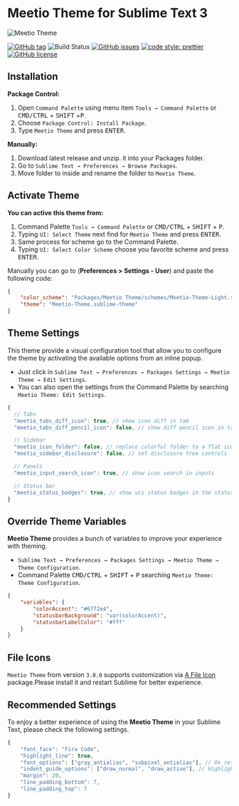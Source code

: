 # Meetio Theme for Sublime Text 3

![Meetio Theme](images/dark/meetio-theme.gif)

[![GitHub tag](https://img.shields.io/github/release/meetio-theme/sublime-meetio-theme.svg?style=for-the-badge)](https://github.com/meetio-theme/sublime-meetio-theme/releases)
![Build Status](https://img.shields.io/travis/meetio-theme/sublime-meetio-theme/master.svg?style=for-the-badge)
[![GitHub issues](https://img.shields.io/github/issues/meetio-theme/sublime-meetio-theme.svg?style=for-the-badge)](https://github.com/meetio-theme/sublime-meetio-theme/issues)
[![code style: prettier](https://img.shields.io/badge/code_style-prettier-ff69b4.svg?style=for-the-badge)](https://github.com/prettier/prettier)
[![GitHub license](https://img.shields.io/badge/license-MIT-blue.svg?style=for-the-badge)](https://github.com/meetio-theme/sublime-meetio-theme/blob/master/LICENSE)

## Installation

**Package Control:**

1. Open `Command Palette` using menu item `Tools → Command Palette` or <kbd>CMD/CTRL</kbd> + <kbd>SHIFT</kbd> +<kbd>P</kbd>.
2. Choose `Package Control: Install Package`.
3. Type `Meetio Theme` and press <kbd>ENTER</kbd>.

**Manually:**

1. Download latest release and unzip. it into your Packages folder.
2. Go to `Sublime Text → Preferences → Browse Packages`.
3. Move folder to inside and rename the folder to `Meetio Theme`.

## Activate Theme

**You can active this theme from:**

1. Command Palette `Tools → Command Palette` or <kbd>CMD/CTRL</kbd> + <kbd>SHIFT</kbd> + <kbd>P</kbd>.
2. Typing `UI: Select Theme` next find for `Meetio Theme` and press <kbd>ENTER</kbd>.
3. Same process for scheme go to the Command Palette.
4. Typing `UI: Select Color Scheme` choose you favorite scheme and press <kbd>ENTER</kbd>.

Manually you can go to (**Preferences > Settings - User**) and paste the following code:

```json
{
    "color_scheme": "Packages/Meetio Theme/schemes/Meetio-Theme-Light.sublime-color-scheme",
    "theme": "Meetio-Theme.sublime-theme"
}
```

## Theme Settings

This theme provide a visual configuration tool that allow you to configure the theme by activating the available options from an inline popup.

-   Just click in `Sublime Text → Preferences → Packages Settings → Meetio Theme → Edit Settings`.
-   You can also open the settings from the Command Palette by searching `Meetio Theme: Edit Settings`.

```js
{
  // Tabs
  "meetio_tabs_diff_icon": true, // show icon diff in tab
  "meetio_tabs_diff_pencil_icon": false, // show diff pencil icon in tab

  // Sidebar
  "meetio_icon_folder": false, // replace colorful folder to a flat icon folder
  "meetio_sidebar_disclosure": false, // set disclosure tree controls

  // Panels
  "meetio_input_search_icon": true, // show icon search in inputs

  // Status bar
  "meetio_status_badges": true, // show vcs status badges in the status bar
}
```

## Override Theme Variables

**Meetio Theme** provides a bunch of variables to improve your experience with theming.

-   `Sublime Text → Preferences → Packages Settings → Meetio Theme → Theme Configuration`.
-   Command Palette <kbd>CMD/CTRL</kbd> + <kbd>SHIFT</kbd> + <kbd>P</kbd> searching `Meetio Theme: Theme Configuration`.

```json
{
    "variables": {
        "colorAccent": "#6772e4",
        "statusbarBackground": "var(colorAccent)",
        "statusbarLabelColor": "#fff"
    }
}
```

## File Icons

`Meetio Theme` from version `3.0.0` supports customization via [A File Icon](https://github.com/SublimeText/AFileIcon) package.Please install it and restart Sublime for better experience.


## Recommended Settings

To enjoy a better experience of using the **Meetio Theme** in your Sublime Text, please check the following settings.

```js
{
    "font_face": "Fira Code",
    "highlight_line": true,
    "font_options": ["gray_antialias", "subpixel_antialias"], // On retina Mac & Windows
    "indent_guide_options": ["draw_normal", "draw_active"], // Highlight active indent
    "margin": 20,
    "line_padding_bottom": 7,
    "line_padding_top": 7
}
```
